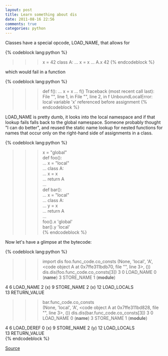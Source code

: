 ```yaml
---
layout: post
title: Learn something about dis
date: 2011-08-16 22:56
comments: true
categories: python
---
```



Classes have a special opcode, LOAD_NAME, that allows for

{% codeblock lang:python %}
>>> x = 42
>>> class A:
...     x = x
...
>>> A.x
42
{% endcodeblock %}

which would fail in a function

{% codeblock  lang:python %}
>>> def f():
...     x = x
...
>>> f()
Traceback (most recent call last):
  File "<stdin>", line 1, in <module>
  File "<stdin>", line 2, in f
UnboundLocalError: local variable 'x' referenced before assignment
{% endcodeblock %}


LOAD_NAME is pretty dumb, it looks into the local namespace and if that 
lookup fails falls back to the global namespace. Someone probably thought "I 
can do better", and reused the static name lookup for nested functions for 
names that occur only on the right-hand side of assignments in a class.


{% codeblock  lang:python %}
>>> x = "global"                                                      
>>> def foo():                                                        
...     x = "local"                                                   
...     class A:                                                      
...             x = x                                                 
...     return A                                                      
...                                                                   
>>> def bar():                                                        
...     x = "local"                                                   
...     class A:                                                      
...             y = x                                                 
...     return A                                                      
...                                                                   
>>> foo().x
'global'   
>>> bar().y
'local'    
{% endcodeblock %}


Now let's have a glimpse at the bytecode:

{% codeblock  lang:python %}
>>> import dis
>>> foo.func_code.co_consts
(None, 'local', 'A', <code object A at 0x7ffe311bdb70, file "<stdin>", line 
3>, ())
>>> dis.dis(foo.func_code.co_consts[3])
  3           0 LOAD_NAME                0 (__name__)
              3 STORE_NAME               1 (__module__)

  4           6 LOAD_NAME                2 (x)
              9 STORE_NAME               2 (x)
             12 LOAD_LOCALS                   
             13 RETURN_VALUE                  
>>> bar.func_code.co_consts      
(None, 'local', 'A', <code object A at 0x7ffe311bd828, file "<stdin>", line 
3>, ())
>>> dis.dis(bar.func_code.co_consts[3])
  3           0 LOAD_NAME                0 (__name__)
              3 STORE_NAME               1 (__module__)

  4           6 LOAD_DEREF               0 (x)
              9 STORE_NAME               2 (y)
             12 LOAD_LOCALS                   
             13 RETURN_VALUE                  
{% endcodeblock %}


[Source](https://groups.google.com/forum/#!msg/comp.lang.python/nEQ11W_ewVI/EldRwaOIeN8J)

